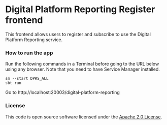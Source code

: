 
# Digital Platform Reporting Register frontend

This frontend allows users to register and subscribe to use the Digital Platform Reporting service.

### How to run the app

Run the following commands in a Terminal before going to the URL below using any browser. Note that you need to have Service Manager installed.

    sm --start DPRS_ALL
    sbt run
Go to http://localhost:20003/digital-platform-reporting

### License

This code is open source software licensed under the [Apache 2.0 License]("http://www.apache.org/licenses/LICENSE-2.0.html").